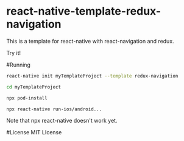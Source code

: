 # react-native-template-redux-navigation

This is a template for react-native with react-navigation and redux.

Try it!

#Running

```sh
react-native init myTemplateProject --template redux-navigation

cd myTemplateProject

npx pod-install

npx react-native run-ios/android...
```

Note that npx react-native doesn't work yet.

#License
MIT LIcense
